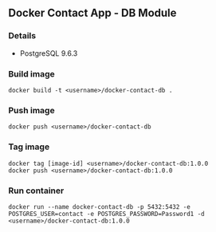 Docker Contact App - DB Module
------------------------------

### Details
- PostgreSQL 9.6.3

### Build image
    docker build -t <username>/docker-contact-db .

### Push image
    docker push <username>/docker-contact-db

### Tag image
    docker tag [image-id] <username>/docker-contact-db:1.0.0
    docker push <username>/docker-contact-db:1.0.0

### Run container
    docker run --name docker-contact-db -p 5432:5432 -e POSTGRES_USER=contact -e POSTGRES_PASSWORD=Password1 -d <username>/docker-contact-db:1.0.0
    